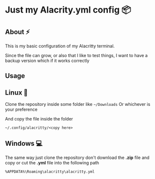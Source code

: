 # Just my Alacrity.yml config 📦

## About ⚡

This is my basic configuration of my Alacritty terminal.

Since the file can grow, or also that I like to test things,
I want to have a backup version which if it works correctly

## Usage

## Linux 🐧

Clone the repository inside some folder like `~/Downloads`
Or whichever is your preference

And copy the file inside the folder

```
~/.config/alacritty/<copy here>
```

## Windows 💻

The same way just clone the repository don't download the **.zip** file and copy or cut the **.yml** file into the following path

```
%APPDATA%\Roaming\alacritty\alacritty.yml
```

